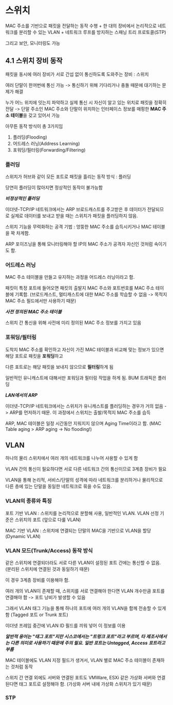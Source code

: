 # 스위치

MAC 주소를 기반으로 패킷을 전달하는 동작 수행 +  한 대의 장비에서 논리적으로 네트워크를 분리할 수 있는 VLAN + 네트워크 루프를 방지하는 스패닝 트리 프로토콜(STP)

그리고 보안, 모니터링도 가능

## 4.1 스위치 장비 동작

패킷을 동시에 여러 장비가 서로 간섭 없이 통신하도록 도와주는 장비 : 스위치

여러 단말이 한꺼번에 통신 가능 -> 통신하기 위해 기다리거나 충돌 때문에 대기하는 문제가 해결

누가 어느 위치에 잇는지 파악하고 실제 통신 시 자신이 알고 있는 위치로 패킷을 정확히 전달 ->  단말 주소인 MAC 주소와 단말이 위치하는 인터페이스 정보를 매핑한  **MAC 주소 테이블**을 갖고 있어서 가능

아무튼 동작 방식이 총 3가지임

1. 플러딩(Flooding)
2. 어드레스 러닝(Address Learning)
3. 포워딩/필터링(Forwarding/Filtering)

### 플러딩

스위치가 허브와 같이 모든 포트로 패킷을 흘리는 동작 방식 : 플러딩

당연히 플러딩이 많아지면 정상적인 동작이 불가능함

***비정상적인 플러딩***

이더넷-TCP/IP 네트워크에서는 ARP 브로드캐스트를 주고받은 후 데이터가 전달되므로 실제로 데이터를 보내고 받을 때는 스위치가 패킷을 플러딩하지 않음.

스위치 기능을 무력화하는 공격 기법 : 엉뚱한 MAC 주소를 습득시키거나 MAC 테이블을 꽉 차게함.

ARP 포이즈닝을 통해 모니터링해야 할 IP의 MAC 주소가 공격자 자신인 것처럼 속이기도 함.

### 어드레스 러닝

MAC 주소 테이블을 만들고 유지하는 과정을 어드레스 러닝이라고 함.

패킷이 특정 포트에 들어오면 패킷의 출발지 MAC 주소와 포트번호를 MAC 주소 테이블에 기록함. (브로드캐스트, 멀티캐스트에 대한 MAC 주소를 학습할 수 없음 -> 목적지 MAC 주소 필드에서만 사용하기 때문)

***사전 정의된 MAC 주소 테이블***

스위치 간 통신을 위해  사전에 미리 정의된 MAC 주소 정보를 가지고 있음

### 포워딩/필터링

도착지 MAC 주소를 확인하고 자신이 가진 MAC 테이블과 비교해 맞는 정보가 있으면 해당 포트로 패킷을 **포워딩**하고

다른 포트로는 해당 패킷을 보내지 않으므로 **필터링**하게 됨

일반적인 유니캐스트에 대해서만 포워딩과 필터링 작업을 하게 됨. BUM 트래픽은 플러딩

***LAN에서의 ARP***

이더넷-TCP/IP 네트워크에서는 스위치가 유니캐스트를 플러딩하는 경우가 거의 없음 -> ARP를 먼저하기 때문. 이 과정에서 스위치는 출발/목적지 MAC 주소를 습득

ARP, MAC 테이블은 일정 시간동안 지워지지 않으며 Aging Time이라고 함. (MAC Table aging > ARP aging -> No flooding!)

## VLAN

하나의 물리 스위치에서 여러 개의 네트워크를 나누어 사용할 수 있게 함

VLAN 간의 통신이 필요하다면 서로 다른 네트워크 간의 통신이므로 3계층 장비가 필요

VLAN을 통해 논리적, 서비스/단말의 성격에 따라 네트워크를 분리하거나 물리적으로 다른 층에 있는 단말을 동일한 네트워크로 묶을 수도 있음.

### VLAN의 종류와 특징

포트 기반 VLAN : 스위치를 논리적으로 분할해 사용, 일반적인 VLAN. VLAN 선정 기준은 스위치의 포트 (앞으로 다룰 VLAN)

MAC 기반 VLAN : 스위치에 연결되는 단말의 MAC을 기반으로 VLAN을 할당 (Dynamic VLAN)

### VLAN 모드(Trunk/Access) 동작 방식

같은 스위치에 연결되더라도 서로 다른 VLAN이 설정된 포트 간에는 통신할 수 없음. (분리된 스위치에 연결된 것과 동일하기 때문)

이 경우 3계층 장비를 이용해야 함.

여러 개의 VLAN이 존재할 때, 스위치를 서로 연결해야 한다면 VLAN 개수만큼 포트를 연결해야 함 -> 포트 낭비가 발생할 수 있음

그래서 VLAN 태그 기능을 통해 하나의 포트에 여러 개의 VLAN을 함께 전송할 수 있게 함 (Tagged 포트 or Trunk 포트)

이더넷 프레임 중간에 VLAN ID 필드를 끼워 넣어 이 정보를 이용

***알반적 용어는 "태그 포트"지만 시스코에서는 "트렁크 포트"라고 부르며, 타 제조사에서는 다른 의미로 사용하기 때문에 주의 필요. 일반 포트는 Untagged, Access 포트라고 부름***

MAC 테이블에도 VLAN 지정 필드가 생겨서, VLAN 별로 MAC 주소 테이블이 존재하는 것처럼 동작

스위치 간 연결 외에도 서버와 연결된 포트도 VMWare, ESXi 같은 가상화 서버와 연결된다면 태그 포트로 설정해야 함. (가상화 서버 내에 가상화 스위치가 있기 때문)

### STP




